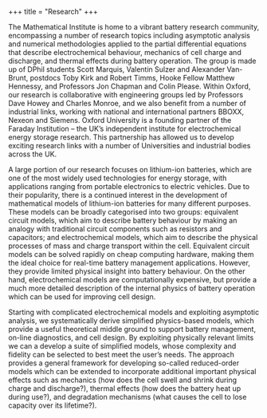 +++
title = "Research"
+++


The Mathematical Institute is home to a vibrant battery research community, encompassing a number of research topics including asymptotic analysis and numerical methodologies applied to the partial differential equations that describe electrochemical behaviour, mechanics of cell charge and discharge, and thermal effects during battery operation. The group is made up of DPhil students Scott Marquis, Valentin Sulzer and Alexander Van-Brunt, postdocs Toby Kirk and Robert Timms, Hooke Fellow Matthew Hennessy, and Professors Jon Chapman and Colin Please. Within Oxford, our research is collaborative with engineering groups led by Professors Dave Howey and Charles Monroe, and we also benefit from a number of industrial links, working with national and international partners BBOXX, Nexeon and Siemens. Oxford University is a founding partner of the Faraday Institution – the UK’s independent institute for electrochemical energy storage research. This partnership has allowed us to develop exciting research links with a number of Universities and industrial bodies across the UK.

A large portion of our research focuses on lithium-ion batteries, which are one of the most widely used technologies for energy storage, with applications ranging from portable electronics to electric vehicles. Due to their popularity, there is a continued interest in the development of mathematical models of lithium-ion batteries for many different purposes. These models can be broadly categorised into two groups: equivalent circuit models, which aim to describe battery behaviour by making an analogy with traditional circuit components such as resistors and capacitors; and electrochemical models, which aim to describe the physical processes of mass and charge transport within the cell. Equivalent circuit models can be solved rapidly on cheap computing hardware, making them the ideal choice for real-time battery management applications. However, they provide limited physical insight into battery behaviour. On the other hand, electrochemical models are computationally expensive, but provide a much more detailed description of the internal physics of battery operation which can be used for improving cell design.

Starting with complicated electrochemical models and exploiting asymptotic analysis, we systematically derive simplified physics-based models, which provide a useful theoretical middle ground to support battery management, on-line diagnostics, and cell design. By exploiting physically relevant limits we can a develop a suite of simplified models, whose complexity and fidelity can be selected to best meet the user’s needs. The approach provides a general framework for developing so-called reduced-order models which can be extended to incorporate additional important physical effects such as mechanics (how does the cell swell and shrink during charge and discharge?), thermal effects (how does the battery heat up during use?), and degradation mechanisms (what causes the cell to lose capacity over its lifetime?).
